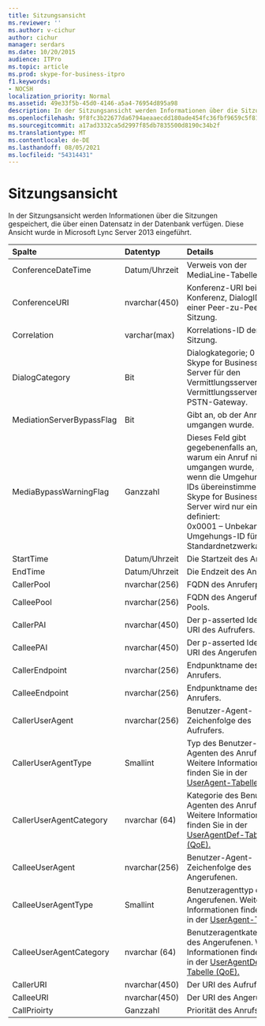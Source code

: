 ```yaml
---
title: Sitzungsansicht
ms.reviewer: ''
ms.author: v-cichur
author: cichur
manager: serdars
ms.date: 10/20/2015
audience: ITPro
ms.topic: article
ms.prod: skype-for-business-itpro
f1.keywords:
- NOCSH
localization_priority: Normal
ms.assetid: 49e33f5b-45d0-4146-a5a4-76954d895a98
description: In der Sitzungsansicht werden Informationen über die Sitzungen gespeichert, die über einen Datensatz in der Datenbank verfügen. Diese Ansicht wurde in Microsoft Lync Server 2013 eingeführt.
ms.openlocfilehash: 9f8fc3b22677da6794aeaaecdd180ade454fc36fbf9659c5f8196880c42c907b
ms.sourcegitcommit: a17ad3332ca5d2997f85db7835500d8190c34b2f
ms.translationtype: MT
ms.contentlocale: de-DE
ms.lasthandoff: 08/05/2021
ms.locfileid: "54314431"
---
```

# <a name="session-view"></a>Sitzungsansicht
 
In der Sitzungsansicht werden Informationen über die Sitzungen gespeichert, die über einen Datensatz in der Datenbank verfügen. Diese Ansicht wurde in Microsoft Lync Server 2013 eingeführt.
  
|**Spalte**|**Datentyp**|**Details**|
|:-----|:-----|:-----|
|ConferenceDateTime  <br/> |Datum/Uhrzeit  <br/> |Verweis von der MediaLine-Tabelle.  <br/> |
|ConferenceURI  <br/> |nvarchar(450)  <br/> |Konferenz-URI bei einer Konferenz, DialogID bei einer Peer-zu-Peer-Sitzung.  <br/> |
|Correlation  <br/> |varchar(max)  <br/> |Korrelations-ID der Sitzung.  <br/> |
|DialogCategory  <br/> |Bit  <br/> |Dialogkategorie; 0 ist Skype for Business Server für den Vermittlungsserver. 1 ist Vermittlungsserver zu PSTN-Gateway.  <br/> |
|MediationServerBypassFlag  <br/> |Bit  <br/> |Gibt an, ob der Anruf umgangen wurde.  <br/> |
|MediaBypassWarningFlag  <br/> |Ganzzahl  <br/> |Dieses Feld gibt gegebenenfalls an, warum ein Anruf nicht umgangen wurde, auch wenn die Umgehungs-IDs übereinstimmen. Für Skype for Business Server wird nur ein Wert definiert:  <br/> 0x0001 – Unbekannte Umgehungs-ID für Standardnetzwerkadapter  <br/> |
|StartTime  <br/> |Datum/Uhrzeit  <br/> |Die Startzeit des Anrufs.  <br/> |
|EndTime  <br/> |Datum/Uhrzeit  <br/> |Die Endzeit des Anrufs.  <br/> |
|CallerPool  <br/> |nvarchar(256)  <br/> |FQDN des Anruferpools.  <br/> |
|CalleePool  <br/> |nvarchar(256)  <br/> |FQDN des Angerufenen-Pools.  <br/> |
|CallerPAI  <br/> |nvarchar(450)  <br/> |Der p-asserted Identity URI des Aufrufers.  <br/> |
|CalleePAI  <br/> |nvarchar(450)  <br/> |Der p-asserted Identity URI des Angerufenen.  <br/> |
|CallerEndpoint  <br/> |nvarchar(256)  <br/> |Endpunktname des Anrufers.  <br/> |
|CalleeEndpoint  <br/> |nvarchar(256)  <br/> |Endpunktname des Anrufers.  <br/> |
|CallerUserAgent  <br/> |nvarchar(256)  <br/> |Benutzer-Agent-Zeichenfolge des Aufrufers.  <br/> |
|CallerUserAgentType  <br/> |Smallint  <br/> |Typ des Benutzer-Agenten des Anrufers. Weitere Informationen finden Sie in der [UserAgent-Tabelle.](useragent.md) <br/> |
|CallerUserAgentCategory  <br/> |nvarchar (64)  <br/> |Kategorie des Benutzer-Agenten des Anrufers. Weitere Informationen finden Sie in der [UserAgentDef-Tabelle (QoE).](useragentdef-qoe.md) <br/> |
|CalleeUserAgent  <br/> |nvarchar(256)  <br/> |Benutzer-Agent-Zeichenfolge des Angerufenen.  <br/> |
|CalleeUserAgentType  <br/> |Smallint  <br/> |Benutzeragenttyp des Angerufenen. Weitere Informationen finden Sie in der [UserAgent-Tabelle.](useragent.md) <br/> |
|CalleeUserAgentCategory  <br/> |nvarchar (64)  <br/> |Benutzeragentkategorie des Angerufenen. Weitere Informationen finden Sie in der [UserAgentDef-Tabelle (QoE).](useragentdef-qoe.md) <br/> |
|CallerURI  <br/> |nvarchar(450)  <br/> |Der URI des Aufrufers.  <br/> |
|CalleeURI  <br/> |nvarchar(450)  <br/> |Der URI des Angerufenen.  <br/> |
|CallPrioirty  <br/> |Ganzzahl  <br/> |Priorität des Anrufs.  <br/> |
   

